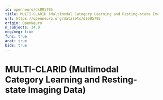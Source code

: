 ```yaml
---
id: openneuro/ds005795
title: MULTI-CLARID (Multimodal Category Learning and Resting-state Imaging Data)
url: https://openneuro.org/datasets/ds005795
origin: OpenNeuro
n_subjects: 34.0
eeg/meg: true
func: true
anat: true
bids: true
---
```


# MULTI-CLARID (Multimodal Category Learning and Resting-state Imaging Data)
